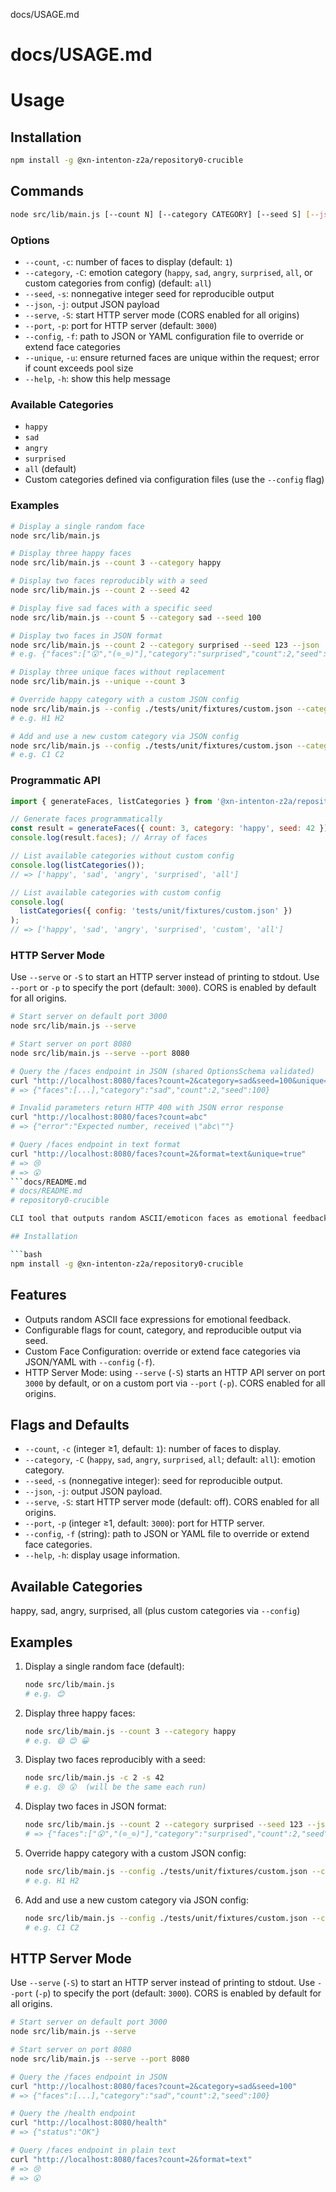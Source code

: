 docs/USAGE.md
# docs/USAGE.md
# Usage

## Installation

```bash
npm install -g @xn-intenton-z2a/repository0-crucible
```

## Commands

```bash
node src/lib/main.js [--count N] [--category CATEGORY] [--seed S] [--json] [--serve] [--port P] [--config FILE] [--unique] [--help]
```

### Options

- `--count`, `-c`: number of faces to display (default: `1`)
- `--category`, `-C`: emotion category (`happy`, `sad`, `angry`, `surprised`, `all`, or custom categories from config) (default: `all`)
- `--seed`, `-s`: nonnegative integer seed for reproducible output
- `--json`, `-j`: output JSON payload
- `--serve`, `-S`: start HTTP server mode (CORS enabled for all origins)
- `--port`, `-p`: port for HTTP server (default: `3000`)
- `--config`, `-f`: path to JSON or YAML configuration file to override or extend face categories
- `--unique`, `-u`: ensure returned faces are unique within the request; error if count exceeds pool size
- `--help`, `-h`: show this help message

### Available Categories

- `happy`
- `sad`
- `angry`
- `surprised`
- `all` (default)
- Custom categories defined via configuration files (use the `--config` flag)

### Examples

```bash
# Display a single random face
node src/lib/main.js

# Display three happy faces
node src/lib/main.js --count 3 --category happy

# Display two faces reproducibly with a seed
node src/lib/main.js --count 2 --seed 42

# Display five sad faces with a specific seed
node src/lib/main.js --count 5 --category sad --seed 100

# Display two faces in JSON format
node src/lib/main.js --count 2 --category surprised --seed 123 --json
# e.g. {"faces":["😮","(⊙_⊙)"],"category":"surprised","count":2,"seed":123}

# Display three unique faces without replacement
node src/lib/main.js --unique --count 3

# Override happy category with a custom JSON config
node src/lib/main.js --config ./tests/unit/fixtures/custom.json --category happy --count 2
# e.g. H1 H2

# Add and use a new custom category via JSON config
node src/lib/main.js --config ./tests/unit/fixtures/custom.json --category custom --count 2
# e.g. C1 C2
```

### Programmatic API

```js
import { generateFaces, listCategories } from '@xn-intenton-z2a/repository0-crucible';

// Generate faces programmatically
const result = generateFaces({ count: 3, category: 'happy', seed: 42 });
console.log(result.faces); // Array of faces

// List available categories without custom config
console.log(listCategories());
// => ['happy', 'sad', 'angry', 'surprised', 'all']

// List available categories with custom config
console.log(
  listCategories({ config: 'tests/unit/fixtures/custom.json' })
);
// => ['happy', 'sad', 'angry', 'surprised', 'custom', 'all']
```

### HTTP Server Mode

Use `--serve` or `-S` to start an HTTP server instead of printing to stdout. Use `--port` or `-p` to specify the port (default: `3000`). CORS is enabled by default for all origins.

```bash
# Start server on default port 3000
node src/lib/main.js --serve

# Start server on port 8080
node src/lib/main.js --serve --port 8080

# Query the /faces endpoint in JSON (shared OptionsSchema validated)
curl "http://localhost:8080/faces?count=2&category=sad&seed=100&unique=true"
# => {"faces":[...],"category":"sad","count":2,"seed":100}

# Invalid parameters return HTTP 400 with JSON error response
curl "http://localhost:8080/faces?count=abc"
# => {"error":"Expected number, received \"abc\""}

# Query /faces endpoint in text format
curl "http://localhost:8080/faces?count=2&format=text&unique=true"
# => 😢
# => 😮
```docs/README.md
# docs/README.md
# repository0-crucible

CLI tool that outputs random ASCII/emoticon faces as emotional feedback.

## Installation

```bash
npm install -g @xn-intenton-z2a/repository0-crucible
```

## Features

- Outputs random ASCII face expressions for emotional feedback.
- Configurable flags for count, category, and reproducible output via seed.
- Custom Face Configuration: override or extend face categories via JSON/YAML with `--config` (`-f`).
- HTTP Server Mode: using `--serve` (`-S`) starts an HTTP API server on port `3000` by default, or on a custom port via `--port` (`-p`). CORS enabled for all origins.

## Flags and Defaults

- `--count`, `-c` (integer ≥1, default: `1`): number of faces to display.
- `--category`, `-C` (`happy`, `sad`, `angry`, `surprised`, `all`; default: `all`): emotion category.
- `--seed`, `-s` (nonnegative integer): seed for reproducible output.
- `--json`, `-j`: output JSON payload.
- `--serve`, `-S`: start HTTP server mode (default: off). CORS enabled for all origins.
- `--port`, `-p` (integer ≥1, default: `3000`): port for HTTP server.
- `--config`, `-f` (string): path to JSON or YAML file to override or extend face categories.
- `--help`, `-h`: display usage information.

## Available Categories

happy, sad, angry, surprised, all (plus custom categories via `--config`)

## Examples

1. Display a single random face (default):

   ```bash
   node src/lib/main.js
   # e.g. 😊
   ```

2. Display three happy faces:

   ```bash
   node src/lib/main.js --count 3 --category happy
   # e.g. 😄 😊 😀
   ```

3. Display two faces reproducibly with a seed:

   ```bash
   node src/lib/main.js -c 2 -s 42
   # e.g. 😢 😮  (will be the same each run)
   ```

4. Display two faces in JSON format:

   ```bash
   node src/lib/main.js --count 2 --category surprised --seed 123 --json
   # => {"faces":["😮","(⊙_⊙)"],"category":"surprised","count":2,"seed":123}
   ```

5. Override happy category with a custom JSON config:

   ```bash
   node src/lib/main.js --config ./tests/unit/fixtures/custom.json --category happy --count 2
   # e.g. H1 H2
   ```

6. Add and use a new custom category via JSON config:

   ```bash
   node src/lib/main.js --config ./tests/unit/fixtures/custom.json --category custom --count 2
   # e.g. C1 C2
   ```

## HTTP Server Mode

Use `--serve` (`-S`) to start an HTTP server instead of printing to stdout. Use `--port` (`-p`) to specify the port (default: `3000`). CORS is enabled by default for all origins.

```bash
# Start server on default port 3000
node src/lib/main.js --serve

# Start server on port 8080
node src/lib/main.js --serve --port 8080

# Query the /faces endpoint in JSON
curl "http://localhost:8080/faces?count=2&category=sad&seed=100"
# => {"faces":[...],"category":"sad","count":2,"seed":100}

# Query the /health endpoint
curl "http://localhost:8080/health"
# => {"status":"OK"}

# Query /faces endpoint in plain text
curl "http://localhost:8080/faces?count=2&format=text"
# => 😢
# => 😮
```